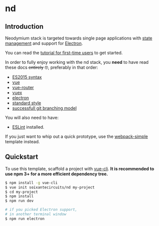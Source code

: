 # nd

## Introduction

Neodymium stack is targeted towards single page applications with [state management](http://vuex.vuejs.org/en/intro.html) and support for [Electron](http://electron.atom.io/).

You can read the [tutorial for first-time users](TutoNeodymium.nd) to get started.

In order to fully enjoy working with the nd stack, you **need** to have read these docs ~~entirely~~ 🤓, preferably in that order:

- [ES2015 syntax](https://babeljs.io/docs/learn-es2015/)
- [vue](http://vuejs.org/guide/)
- [vue-router](router.vuejs.org/en/index.html)
- [vuex](http://vuex.vuejs.org/en/index.html)
- [electron](http://electron.atom.io/)
- [standard style](https://github.com/feross/standard)
- [successfull git branching model](http://nvie.com/posts/a-successful-git-branching-model/)

You will also need to have:

- [ESLint](http://eslint.org/) installed.

If you just want to whip out a quick prototype, use the [webpack-simple](https://github.com/vuejs-templates/webpack-simple) template instead.

## Quickstart

To use this template, scaffold a project with [vue-cli](https://github.com/vuejs/vue-cli). **It is recommended to use npm 3+ for a more efficient dependency tree.**

``` bash
$ npm install -g vue-cli
$ vue init soixantecircuits/nd my-project
$ cd my-project
$ npm install
$ npm run dev

# if you picked Electron support,
# in another terminal window
$ npm run electron
```

<p style="opacity: 0;">P.S: the `:wq` on the template README: it's on purpose* 🙃</p>
